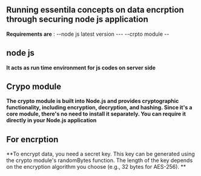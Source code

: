 ## Running essentila concepts on data encrption through securing  node js application

 **Requirements are** :
  --node js  latest version ---
  --crpto module --
  ## node js ##
   **It acts as run time environment for js codes on server side**

## Crypo module ##


**The crypto module is built into Node.js and provides cryptographic functionality,
including encryption, decryption, and hashing. Since it's a core module, there's
no need to install it separately. You can require it directly in your Node.js
application**

## For encrption ##

**To encrypt data, you need a secret key. This key can be generated using the
crypto module's randomBytes function. The length of the key depends on the
encryption algorithm you choose (e.g., 32 bytes for AES-256).
**
